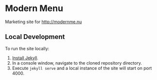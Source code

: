 # Modern Menu
Marketing site for http://modernme.nu

## Local Development
To run the site locally:

1. [Install Jekyll](https://jekyllrb.com/docs/installation/).
2. In a console window, navigate to the cloned repository directory.
3. Execute `jekyll serve` and a local instance of the site will start on port 4000.
